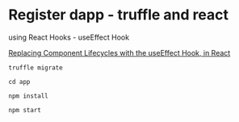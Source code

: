 # Register dapp - truffle and react

using React Hooks - useEffect Hook

[Replacing Component Lifecycles with the useEffect Hook, in React](https://www.digitalocean.com/community/tutorials/react-replacing-component-lifecycles-with-useeffect)

```shell
truffle migrate

cd app

npm install

npm start
```




